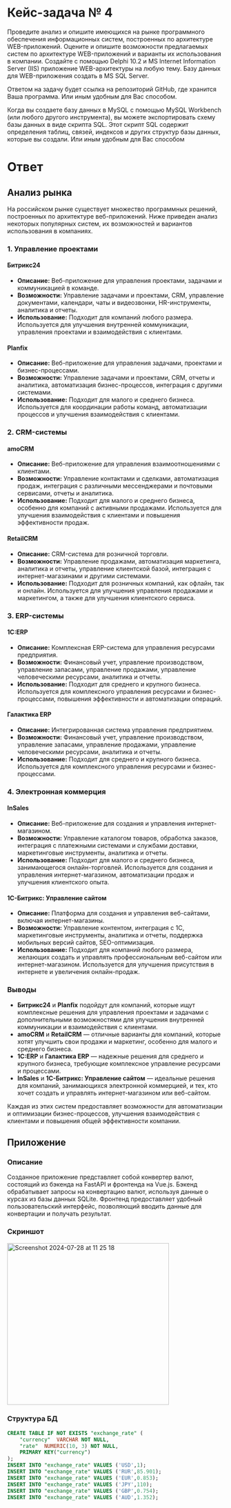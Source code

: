 # Кейс-задача № 4
Проведите анализ и опишите имеющихся на рынке программного обеспечения информационных систем, построенных по архитектуре WEB-приложений. Оцените и опишите возможности предлагаемых систем по архитектуре WEB-приложений и варианты их использования в компании. Создайте с помощью Delphi 10.2 и MS Internet Information Server (IIS) приложение WEB-архитектуры на любую тему. Базу данных для WEB-приложения создать в MS SQL Server.

Ответом на задачу будет ссылка на репозиторий GitHub, где хранится Ваша программа. Или иным удобным для Вас способом.

Когда вы создаете базу данных в MySQL с помощью MySQL Workbench (или любого другого инструмента), вы можете экспортировать схему базы данных в виде скрипта SQL. Этот скрипт SQL содержит определения таблиц, связей, индексов и других структур базы данных, которые вы создали. Или иным удобным для Вас способом

# Ответ

## Анализ рынка

На российском рынке существует множество программных решений, построенных по архитектуре веб-приложений. Ниже приведен анализ некоторых популярных систем, их возможностей и вариантов использования в компаниях.

### 1. Управление проектами

#### **Битрикс24**
- **Описание:** Веб-приложение для управления проектами, задачами и коммуникацией в команде.
- **Возможности:** Управление задачами и проектами, CRM, управление документами, календари, чаты и видеозвонки, HR-инструменты, аналитика и отчеты.
- **Использование:** Подходит для компаний любого размера. Используется для улучшения внутренней коммуникации, управления проектами и взаимодействия с клиентами.

#### **Planfix**
- **Описание:** Веб-приложение для управления задачами, проектами и бизнес-процессами.
- **Возможности:** Управление задачами и проектами, CRM, отчеты и аналитика, автоматизация бизнес-процессов, интеграция с другими системами.
- **Использование:** Подходит для малого и среднего бизнеса. Используется для координации работы команд, автоматизации процессов и улучшения взаимодействия с клиентами.

### 2. CRM-системы

#### **amoCRM**
- **Описание:** Веб-приложение для управления взаимоотношениями с клиентами.
- **Возможности:** Управление контактами и сделками, автоматизация продаж, интеграция с различными мессенджерами и почтовыми сервисами, отчеты и аналитика.
- **Использование:** Подходит для малого и среднего бизнеса, особенно для компаний с активными продажами. Используется для улучшения взаимодействия с клиентами и повышения эффективности продаж.

#### **RetailCRM**
- **Описание:** CRM-система для розничной торговли.
- **Возможности:** Управление продажами, автоматизация маркетинга, аналитика и отчеты, управление клиентской базой, интеграция с интернет-магазинами и другими системами.
- **Использование:** Подходит для розничных компаний, как офлайн, так и онлайн. Используется для улучшения управления продажами и маркетингом, а также для улучшения клиентского сервиса.

### 3. ERP-системы

#### **1C:ERP**
- **Описание:** Комплексная ERP-система для управления ресурсами предприятия.
- **Возможности:** Финансовый учет, управление производством, управление запасами, управление продажами, управление человеческими ресурсами, аналитика и отчеты.
- **Использование:** Подходит для среднего и крупного бизнеса. Используется для комплексного управления ресурсами и бизнес-процессами, повышения эффективности и автоматизации операций.

#### **Галактика ERP**
- **Описание:** Интегрированная система управления предприятием.
- **Возможности:** Финансовый учет, управление производством, управление запасами, управление продажами, управление человеческими ресурсами, аналитика и отчеты.
- **Использование:** Подходит для среднего и крупного бизнеса. Используется для комплексного управления ресурсами и бизнес-процессами.

### 4. Электронная коммерция

#### **InSales**
- **Описание:** Веб-приложение для создания и управления интернет-магазином.
- **Возможности:** Управление каталогом товаров, обработка заказов, интеграция с платежными системами и службами доставки, маркетинговые инструменты, аналитика и отчеты.
- **Использование:** Подходит для малого и среднего бизнеса, занимающегося онлайн-торговлей. Используется для создания и управления интернет-магазином, автоматизации продаж и улучшения клиентского опыта.

#### **1C-Битрикс: Управление сайтом**
- **Описание:** Платформа для создания и управления веб-сайтами, включая интернет-магазины.
- **Возможности:** Управление контентом, интеграция с 1С, маркетинговые инструменты, аналитика и отчеты, поддержка мобильных версий сайтов, SEO-оптимизация.
- **Использование:** Подходит для компаний любого размера, желающих создать и управлять профессиональным веб-сайтом или интернет-магазином. Используется для улучшения присутствия в интернете и увеличения онлайн-продаж.

### Выводы

- **Битрикс24** и **Planfix** подойдут для компаний, которые ищут комплексные решения для управления проектами и задачами с дополнительными возможностями для улучшения внутренней коммуникации и взаимодействия с клиентами.
- **amoCRM** и **RetailCRM** — отличные варианты для компаний, которые хотят улучшить свои продажи и маркетинг, особенно для малого и среднего бизнеса.
- **1C:ERP** и **Галактика ERP** — надежные решения для среднего и крупного бизнеса, требующие комплексное управление ресурсами и процессами.
- **InSales** и **1C-Битрикс: Управление сайтом** — идеальные решения для компаний, занимающихся электронной коммерцией, и тех, кто хочет создать и управлять интернет-магазином или веб-сайтом.

Каждая из этих систем предоставляет возможности для автоматизации и оптимизации бизнес-процессов, улучшения взаимодействия с клиентами и повышения общей эффективности компании.

## Приложение

### Описание
Созданное приложение представляет собой конвертер валют, состоящий из бэкенда на FastAPI и фронтенда на Vue.js. Бэкенд обрабатывает запросы на конвертацию валют, используя данные о курсах из базы данных SQLite. Фронтенд предоставляет удобный пользовательский интерфейс, позволяющий вводить данные для конвертации и получать результат.

### Скриншот

<img width="375" alt="Screenshot 2024-07-28 at 11 25 18" src="https://github.com/user-attachments/assets/51fccc06-6ca9-4bc0-a7f2-8afb2f63b7e9">

### Структура БД
```sql
CREATE TABLE IF NOT EXISTS "exchange_rate" (
	"currency"	VARCHAR NOT NULL,
	"rate"	NUMERIC(10, 3) NOT NULL,
	PRIMARY KEY("currency")
);
INSERT INTO "exchange_rate" VALUES ('USD',1);
INSERT INTO "exchange_rate" VALUES ('RUR',85.901);
INSERT INTO "exchange_rate" VALUES ('EUR',0.853);
INSERT INTO "exchange_rate" VALUES ('JPY',110);
INSERT INTO "exchange_rate" VALUES ('GBP',0.754);
INSERT INTO "exchange_rate" VALUES ('AUD',1.352);
```
